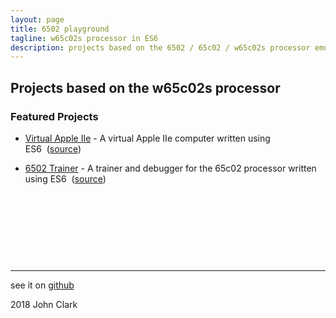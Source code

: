 ```yaml
---
layout: page
title: 6502 playground
tagline: w65c02s processor in ES6
description: projects based on the 6502 / 65c02 / w65c02s processor emulated in ES6 by John Clark, 2018
---
```


## Projects based on the w65c02s processor

### Featured Projects

- [Virtual Apple IIe](https://inindev.github.io/apple2e/index.html) - A virtual Apple IIe computer written using ES6&nbsp;&nbsp;([source](https://github.com/inindev/apple2e))

- [6502 Trainer](https://inindev.github.io/65c02_emu/test/index.html) - A trainer and debugger for the 65c02 processor written using ES6&nbsp;&nbsp;([source](https://github.com/inindev/65c02_emu))

&nbsp;

&nbsp;

&nbsp;

&nbsp;

---

see it on [github](https://github.com/inindev)

2018 John Clark
